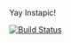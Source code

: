 Yay Instapic!

[![Build Status](https://travis-ci.org/M1lena/instapic-live.svg?branch=master)](https://travis-ci.org/M1lena/instapic-live)